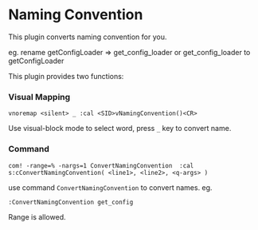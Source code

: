 
# Naming Convention

This plugin converts naming convention for you. 

eg. rename getConfigLoader => get\_config\_loader or get\_config\_loader to getConfigLoader

This plugin provides two functions:

### Visual Mapping

    vnoremap <silent> _ :cal <SID>vNamingConvention()<CR>

Use visual-block mode to select word, press `_` key to convert name.

### Command

    com! -range=% -nargs=1 ConvertNamingConvention  :cal s:cConvertNamingConvention( <line1>, <line2>, <q-args> )

use command `ConvertNamingConvention` to convert names. eg.

    :ConvertNamingConvention get_config

Range is allowed.
